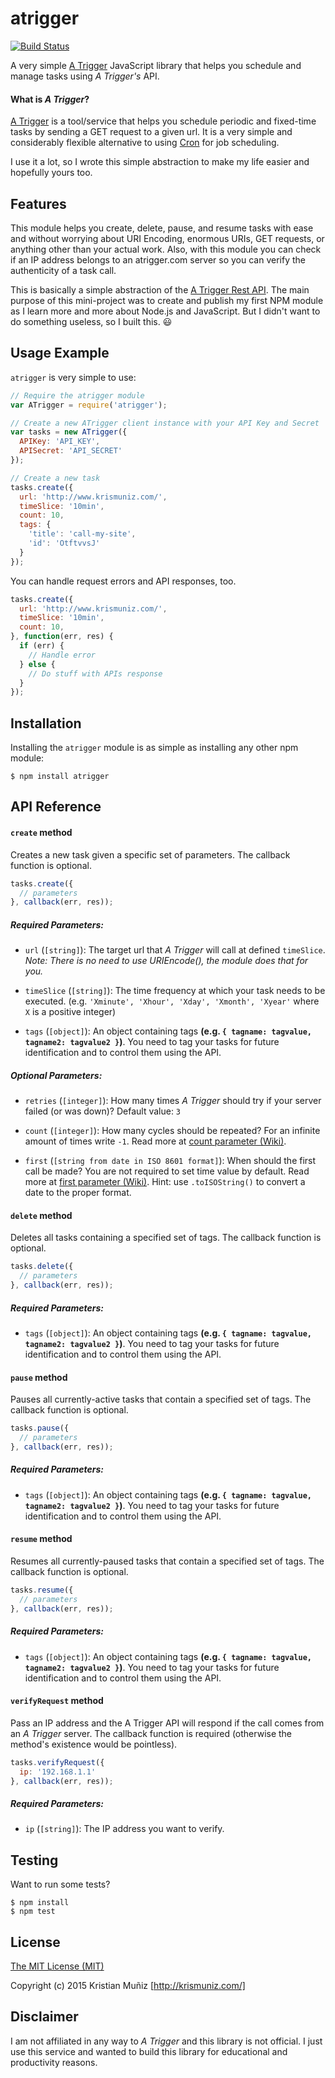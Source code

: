 # atrigger

[![Build Status](https://travis-ci.org/krismuniz/atrigger.svg?branch=master)](https://travis-ci.org/krismuniz/atrigger)

A very simple [A Trigger](http://atrigger.com) JavaScript library that helps you schedule and manage tasks using *A Trigger's* API.

#### What is *A Trigger*?

[A Trigger](http://atrigger.com) is a tool/service that helps you schedule periodic and fixed-time tasks by sending a GET request to a given url. It is a very simple and considerably flexible alternative to using [Cron](https://en.wikipedia.org/wiki/Cron) for job scheduling.

I use it a lot, so I wrote this simple abstraction to make my life easier and hopefully yours too.

## Features

This module helps you create, delete, pause, and resume tasks with ease and without worrying about URI Encoding, enormous URIs, GET requests, or anything other than your actual work. Also, with this module you can check if an IP address belongs to an atrigger.com server so you can verify the authenticity of a task call.

This is basically a simple abstraction of the [A Trigger Rest API](http://atrigger.com/docs/wiki/5/rest-api-v10). The main purpose of this mini-project was to create and publish my first NPM module as I learn more and more about Node.js and JavaScript. But I didn't want to do something useless, so I built this. :smiley:

## Usage Example

`atrigger` is very simple to use:

```javascript
// Require the atrigger module
var ATrigger = require('atrigger');

// Create a new ATrigger client instance with your API Key and Secret
var tasks = new ATrigger({
  APIKey: 'API_KEY',
  APISecret: 'API_SECRET'
});

// Create a new task
tasks.create({
  url: 'http://www.krismuniz.com/',
  timeSlice: '10min',
  count: 10,
  tags: {
    'title': 'call-my-site',
    'id': 'OtftvvsJ'
  }
});
```

You can handle request errors and API responses, too.

```javascript
tasks.create({
  url: 'http://www.krismuniz.com/',
  timeSlice: '10min',
  count: 10,
}, function(err, res) {
  if (err) {
    // Handle error
  } else {
    // Do stuff with APIs response
  }
});
```

## Installation

Installing the ```atrigger``` module is as simple as installing any other npm module:

```shell
$ npm install atrigger
```

## API Reference

#### `create` method

Creates a new task given a specific set of parameters. The callback function is optional.

```javascript
tasks.create({
  // parameters
}, callback(err, res));
```

##### Required Parameters:

* `url` (`[string]`): The target url that *A Trigger* will call at defined `timeSlice`. *Note: There is no need to use URIEncode(), the module does that for you.*

* `timeSlice` (`[string]`): The time frequency at which your task needs to be executed. (e.g. `'Xminute', 'Xhour', 'Xday', 'Xmonth', 'Xyear'` where `X` is a positive integer)

* `tags` (`[object]`): An object containing tags **(e.g. `{ tagname: tagvalue, tagname2: tagvalue2 }`)**. You need to tag your tasks for future identification and to control them using the API.

##### Optional Parameters:

* `retries` (`[integer]`): How many times *A Trigger* should try if your server failed (or was down)? Default value: `3`

* `count` (`[integer]`): How many cycles should be repeated? For an infinite amount of times write `-1`. Read more at [count parameter (Wiki)](http://atrigger.com/docs/wiki/8/rest-api-v10-parameter-count).

* `first` (`[string from date in ISO 8601 format]`): When should the first call be made? You are not required to set time value by default. Read more at [first parameter (Wiki)](http://atrigger.com/docs/wiki/10/rest-api-v10-parameter-first). Hint: use `.toISOString()` to convert a date to the proper format.

#### `delete` method

Deletes all tasks containing a specified set of tags. The callback function is optional.

```javascript
tasks.delete({
  // parameters
}, callback(err, res));
```

##### Required Parameters:

* `tags` (`[object]`): An object containing tags **(e.g. `{ tagname: tagvalue, tagname2: tagvalue2 }`)**. You need to tag your tasks for future identification and to control them using the API.

#### `pause` method

Pauses all currently-active tasks that contain a specified set of tags. The callback function is optional.

```javascript
tasks.pause({
  // parameters
}, callback(err, res));
```

##### Required Parameters:

* `tags` (`[object]`): An object containing tags **(e.g. `{ tagname: tagvalue, tagname2: tagvalue2 }`)**. You need to tag your tasks for future identification and to control them using the API.

#### `resume` method

Resumes all currently-paused tasks that contain a specified set of tags. The callback function is optional.

```javascript
tasks.resume({
  // parameters
}, callback(err, res));
```

##### Required Parameters:

* `tags` (`[object]`): An object containing tags **(e.g. `{ tagname: tagvalue, tagname2: tagvalue2 }`)**. You need to tag your tasks for future identification and to control them using the API.

#### `verifyRequest` method

Pass an IP address and the A Trigger API will respond if the call comes from an *A Trigger* server. The callback function is required (otherwise the method's existence would be pointless).

```javascript
tasks.verifyRequest({
  ip: '192.168.1.1'
}, callback(err, res));
```

##### Required Parameters:

* `ip` (`[string]`): The IP address you want to verify.

## Testing

Want to run some tests?

```shell
$ npm install
$ npm test
```

## License

[The MIT License (MIT)](http://opensource.org/licenses/MIT)

Copyright (c) 2015 Kristian Muñiz [http://krismuniz.com/]

## Disclaimer

I am not affiliated in any way to *A Trigger* and this library is not official. I just use this service and wanted to build this library for educational and productivity reasons.
